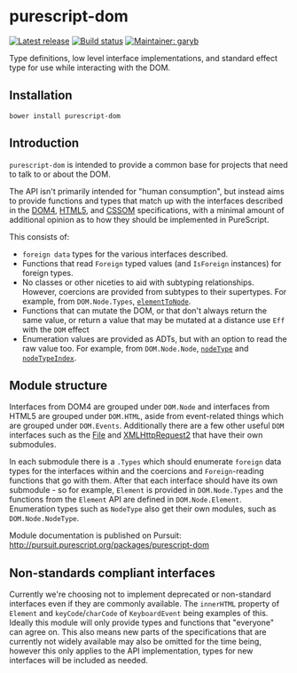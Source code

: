# purescript-dom

[![Latest release](http://img.shields.io/github/release/purescript-contrib/purescript-dom.svg)](https://github.com/purescript-contrib/purescript-dom/releases)
[![Build status](https://travis-ci.org/purescript-contrib/purescript-dom.svg?branch=master)](https://travis-ci.org/purescript-contrib/purescript-dom)
[![Maintainer: garyb](https://img.shields.io/badge/maintainer-garyb-lightgrey.svg)](http://github.com/garyb)

Type definitions, low level interface implementations, and standard effect type for use while interacting with the DOM.

## Installation

```
bower install purescript-dom
```

## Introduction

`purescript-dom` is intended to provide a common base for projects that need to talk to or about the DOM.

The API isn't primarily intended for "human consumption", but instead aims to provide functions and types that match up with the interfaces described in the [DOM4](http://www.w3.org/TR/dom/), [HTML5](http://www.w3.org/TR/html5/), and [CSSOM](https://www.w3.org/TR/cssom-view-1/) specifications, with a minimal amount of additional opinion as to how they should be implemented in PureScript.

This consists of:
- `foreign data` types for the various interfaces described.
- Functions that read `Foreign` typed values (and `IsForeign` instances) for foreign types.
- No classes or other niceties to aid with subtyping relationships. However, coercions are provided from subtypes to their supertypes. For example, from `DOM.Node.Types`,  [`elementToNode`](https://github.com/purescript-contrib/purescript-dom/blob/master/docs/DOM/Node/Types.md#elementtonode).
- Functions that can mutate the DOM, or that don't always return the same value, or return a value that may be mutated at a distance use `Eff` with the `DOM` effect
- Enumeration values are provided as ADTs, but with an option to read the raw value too. For example, from `DOM.Node.Node`, [`nodeType`](https://github.com/purescript-contrib/purescript-dom/blob/master/docs/DOM/Node/Node.md#nodetype) and [`nodeTypeIndex`](https://github.com/purescript-contrib/purescript-dom/blob/master/docs/DOM/Node/Node.md#nodetypeindex).

## Module structure

Interfaces from DOM4 are grouped under `DOM.Node` and interfaces from HTML5 are grouped under `DOM.HTML`, aside from event-related things which are grouped under `DOM.Events`. Additionally there are a few other useful `DOM` interfaces such as the [File](http://www.w3.org/TR/FileAPI/) and [XMLHttpRequest2](http://www.w3.org/TR/XMLHttpRequest2/) that have their own submodules.

In each submodule there is a `.Types` which should enumerate `foreign` data types for the interfaces within and the coercions and `Foreign`-reading functions that go with them. After that each interface should have its own submodule - so for example, `Element` is provided in `DOM.Node.Types` and the functions from the `Element` API are defined in `DOM.Node.Element`. Enumeration types such as `NodeType` also get their own modules, such as `DOM.Node.NodeType`.

Module documentation is published on Pursuit: http://pursuit.purescript.org/packages/purescript-dom

## Non-standards compliant interfaces

Currently we're choosing not to implement deprecated or non-standard interfaces even if they are commonly available. The `innerHTML` property of  `Element` and `keyCode`/`charCode` of `KeyboardEvent` being examples of this. Ideally this module will only provide types and functions that "everyone" can agree on. This also means new parts of the specifications that are currently not widely available may also be omitted for the time being, however this only applies to the API implementation, types for new interfaces will be included as needed.
